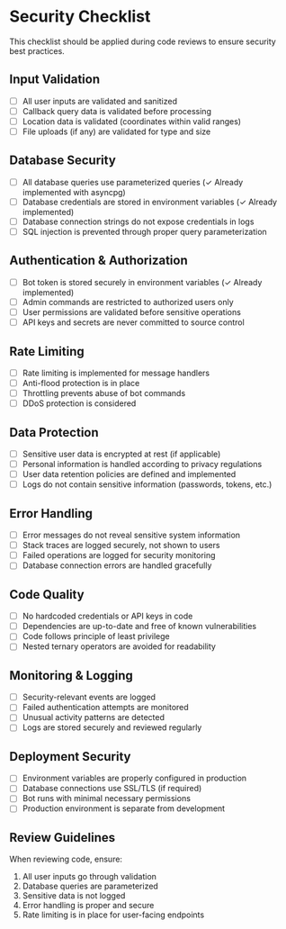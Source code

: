 # Security Checklist

This checklist should be applied during code reviews to ensure security best practices.

## Input Validation
- [ ] All user inputs are validated and sanitized
- [ ] Callback query data is validated before processing
- [ ] Location data is validated (coordinates within valid ranges)
- [ ] File uploads (if any) are validated for type and size

## Database Security
- [ ] All database queries use parameterized queries (✓ Already implemented with asyncpg)
- [ ] Database credentials are stored in environment variables (✓ Already implemented)
- [ ] Database connection strings do not expose credentials in logs
- [ ] SQL injection is prevented through proper query parameterization

## Authentication & Authorization
- [ ] Bot token is stored securely in environment variables (✓ Already implemented)
- [ ] Admin commands are restricted to authorized users only
- [ ] User permissions are validated before sensitive operations
- [ ] API keys and secrets are never committed to source control

## Rate Limiting
- [ ] Rate limiting is implemented for message handlers
- [ ] Anti-flood protection is in place
- [ ] Throttling prevents abuse of bot commands
- [ ] DDoS protection is considered

## Data Protection
- [ ] Sensitive user data is encrypted at rest (if applicable)
- [ ] Personal information is handled according to privacy regulations
- [ ] User data retention policies are defined and implemented
- [ ] Logs do not contain sensitive information (passwords, tokens, etc.)

## Error Handling
- [ ] Error messages do not reveal sensitive system information
- [ ] Stack traces are logged securely, not shown to users
- [ ] Failed operations are logged for security monitoring
- [ ] Database connection errors are handled gracefully

## Code Quality
- [ ] No hardcoded credentials or API keys in code
- [ ] Dependencies are up-to-date and free of known vulnerabilities
- [ ] Code follows principle of least privilege
- [ ] Nested ternary operators are avoided for readability

## Monitoring & Logging
- [ ] Security-relevant events are logged
- [ ] Failed authentication attempts are monitored
- [ ] Unusual activity patterns are detected
- [ ] Logs are stored securely and reviewed regularly

## Deployment Security
- [ ] Environment variables are properly configured in production
- [ ] Database connections use SSL/TLS (if required)
- [ ] Bot runs with minimal necessary permissions
- [ ] Production environment is separate from development

## Review Guidelines
When reviewing code, ensure:
1. All user inputs go through validation
2. Database queries are parameterized
3. Sensitive data is not logged
4. Error handling is proper and secure
5. Rate limiting is in place for user-facing endpoints
